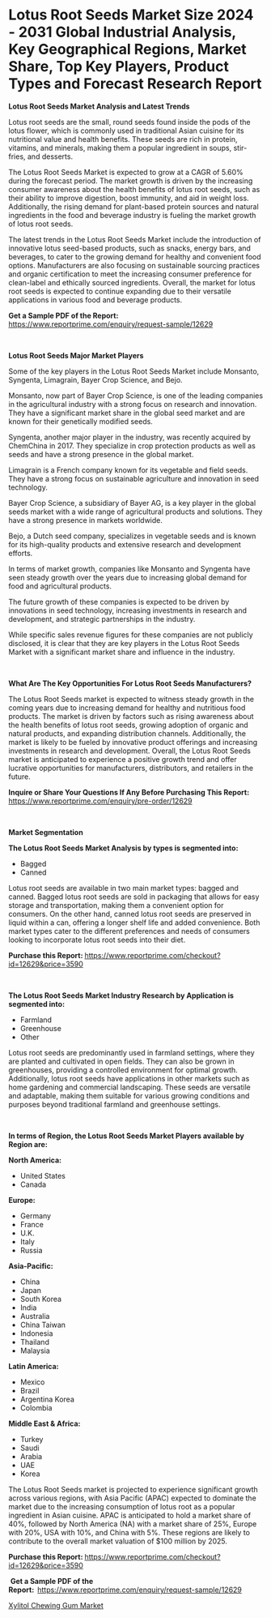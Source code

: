 <p><h1>Lotus Root Seeds Market Size 2024 - 2031 Global Industrial Analysis, Key Geographical Regions, Market Share, Top Key Players, Product Types and Forecast Research Report</h1></p><p><strong>Lotus Root Seeds Market Analysis and Latest Trends</strong></p>
<p><p>Lotus root seeds are the small, round seeds found inside the pods of the lotus flower, which is commonly used in traditional Asian cuisine for its nutritional value and health benefits. These seeds are rich in protein, vitamins, and minerals, making them a popular ingredient in soups, stir-fries, and desserts.</p><p>The Lotus Root Seeds Market is expected to grow at a CAGR of 5.60% during the forecast period. The market growth is driven by the increasing consumer awareness about the health benefits of lotus root seeds, such as their ability to improve digestion, boost immunity, and aid in weight loss. Additionally, the rising demand for plant-based protein sources and natural ingredients in the food and beverage industry is fueling the market growth of lotus root seeds.</p><p>The latest trends in the Lotus Root Seeds Market include the introduction of innovative lotus seed-based products, such as snacks, energy bars, and beverages, to cater to the growing demand for healthy and convenient food options. Manufacturers are also focusing on sustainable sourcing practices and organic certification to meet the increasing consumer preference for clean-label and ethically sourced ingredients. Overall, the market for lotus root seeds is expected to continue expanding due to their versatile applications in various food and beverage products.</p></p>
<p><strong>Get a Sample PDF of the Report:&nbsp;</strong> <a href="https://www.reportprime.com/enquiry/request-sample/12629">https://www.reportprime.com/enquiry/request-sample/12629</a></p>
<p>&nbsp;</p>
<p><strong>Lotus Root Seeds Major Market Players</strong></p>
<p><p>Some of the key players in the Lotus Root Seeds Market include Monsanto, Syngenta, Limagrain, Bayer Crop Science, and Bejo. </p><p>Monsanto, now part of Bayer Crop Science, is one of the leading companies in the agricultural industry with a strong focus on research and innovation. They have a significant market share in the global seed market and are known for their genetically modified seeds. </p><p>Syngenta, another major player in the industry, was recently acquired by ChemChina in 2017. They specialize in crop protection products as well as seeds and have a strong presence in the global market.</p><p>Limagrain is a French company known for its vegetable and field seeds. They have a strong focus on sustainable agriculture and innovation in seed technology.</p><p>Bayer Crop Science, a subsidiary of Bayer AG, is a key player in the global seeds market with a wide range of agricultural products and solutions. They have a strong presence in markets worldwide.</p><p>Bejo, a Dutch seed company, specializes in vegetable seeds and is known for its high-quality products and extensive research and development efforts.</p><p>In terms of market growth, companies like Monsanto and Syngenta have seen steady growth over the years due to increasing global demand for food and agricultural products. </p><p>The future growth of these companies is expected to be driven by innovations in seed technology, increasing investments in research and development, and strategic partnerships in the industry.</p><p>While specific sales revenue figures for these companies are not publicly disclosed, it is clear that they are key players in the Lotus Root Seeds Market with a significant market share and influence in the industry.</p></p>
<p>&nbsp;</p>
<p><strong>What Are The Key Opportunities For Lotus Root Seeds Manufacturers?</strong></p>
<p><p>The Lotus Root Seeds market is expected to witness steady growth in the coming years due to increasing demand for healthy and nutritious food products. The market is driven by factors such as rising awareness about the health benefits of lotus root seeds, growing adoption of organic and natural products, and expanding distribution channels. Additionally, the market is likely to be fueled by innovative product offerings and increasing investments in research and development. Overall, the Lotus Root Seeds market is anticipated to experience a positive growth trend and offer lucrative opportunities for manufacturers, distributors, and retailers in the future.</p></p>
<p><strong>Inquire or Share Your Questions If Any Before Purchasing This Report:</strong> <a href="https://www.reportprime.com/enquiry/pre-order/12629">https://www.reportprime.com/enquiry/pre-order/12629</a></p>
<p>&nbsp;</p>
<p><strong>Market Segmentation</strong></p>
<p><strong>The Lotus Root Seeds Market Analysis by types is segmented into:</strong></p>
<p><ul><li>Bagged</li><li>Canned</li></ul></p>
<p><p>Lotus root seeds are available in two main market types: bagged and canned. Bagged lotus root seeds are sold in packaging that allows for easy storage and transportation, making them a convenient option for consumers. On the other hand, canned lotus root seeds are preserved in liquid within a can, offering a longer shelf life and added convenience. Both market types cater to the different preferences and needs of consumers looking to incorporate lotus root seeds into their diet.</p></p>
<p><strong>Purchase this Report:&nbsp;</strong><a href="https://www.reportprime.com/checkout?id=12629&price=3590">https://www.reportprime.com/checkout?id=12629&price=3590</a></p>
<p>&nbsp;</p>
<p><strong>The Lotus Root Seeds Market Industry Research by Application is segmented into:</strong></p>
<p><ul><li>Farmland</li><li>Greenhouse</li><li>Other</li></ul></p>
<p><p>Lotus root seeds are predominantly used in farmland settings, where they are planted and cultivated in open fields. They can also be grown in greenhouses, providing a controlled environment for optimal growth. Additionally, lotus root seeds have applications in other markets such as home gardening and commercial landscaping. These seeds are versatile and adaptable, making them suitable for various growing conditions and purposes beyond traditional farmland and greenhouse settings.</p></p>
<p>&nbsp;</p>
<p><strong>In terms of Region, the Lotus Root Seeds Market Players available by Region are:</strong></p>
<p>
    <p> <strong> North America: </strong>
        <ul>
            <li>United States</li>
            <li>Canada</li>
        </ul>
        </p> 
    <p> <strong> Europe: </strong>
        <ul>
            <li>Germany</li>
            <li>France</li>
            <li>U.K.</li>
            <li>Italy</li>
            <li>Russia</li>
        </ul>
        </p> 
    <p> <strong> Asia-Pacific: </strong>
        <ul>
            <li>China</li>
            <li>Japan</li>
            <li>South Korea</li>
            <li>India</li>
            <li>Australia</li>
            <li>China Taiwan</li>
            <li>Indonesia</li>
            <li>Thailand</li>
            <li>Malaysia</li>
        </ul>
        </p> 
    <p> <strong> Latin America: </strong>
        <ul>
            <li>Mexico</li>
            <li>Brazil</li>
            <li>Argentina Korea</li>
            <li>Colombia</li>
        </ul>
        </p> 
    <p> <strong> Middle East & Africa: </strong>
        <ul>
            <li>Turkey</li>
            <li>Saudi</li>
            <li>Arabia</li>
            <li>UAE</li>
            <li>Korea</li>
        </ul>
    </p>
    </p>
<p><p>The Lotus Root Seeds market is projected to experience significant growth across various regions, with Asia Pacific (APAC) expected to dominate the market due to the increasing consumption of lotus root as a popular ingredient in Asian cuisine. APAC is anticipated to hold a market share of 40%, followed by North America (NA) with a market share of 25%, Europe with 20%, USA with 10%, and China with 5%. These regions are likely to contribute to the overall market valuation of $100 million by 2025.</p></p>
<p><strong>Purchase this Report: </strong><a href="https://www.reportprime.com/checkout?id=12629&price=3590">https://www.reportprime.com/checkout?id=12629&price=3590</a></p>
<p>&nbsp;<strong>Get a Sample PDF of the Report:&nbsp;&nbsp;</strong><a href="https://www.reportprime.com/enquiry/request-sample/12629">https://www.reportprime.com/enquiry/request-sample/12629</a></p>
<p><strong></strong></p>
<p><p><a href="https://github.com/FassouRP/Market-Research-Report-List-4/blob/main/xylitol-chewing-gum-market.md">Xylitol Chewing Gum Market</a></p></p>